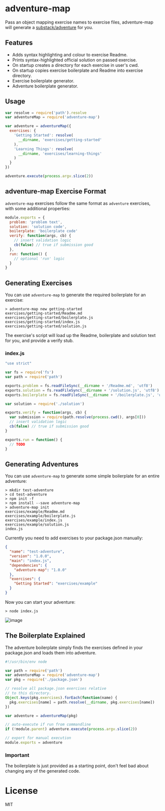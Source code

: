 # adventure-map

Pass an object mapping exercise names to exercise files,
adventure-map will generate a [substack/adventure](https://github.com/substack/adventure) for you.

## Features

* Adds syntax highlighting and colour to exercise Readme.
* Prints syntax-highlighted official solution on passed exercise.
* On startup creates a directory for each exercise in user's cwd.
* On startup copies exercise boilerplate and Readme into exercise directory.
* Exercise boilerplate generator.
* Adventure boilerplate generator.

## Usage

```js
var resolve = require('path').resolve
var adventureMap = require('adventure-map')

var adventure = adventureMap({
  exercises: {
    'Getting Started': resolve(
      __dirname, 'exercises/getting-started'
    ),
    'Learning Things': resolve(
      __dirname, 'exercises/learning-things'
    )
  }
})

adventure.execute(process.argv.slice(2))
```

## adventure-map Exercise Format

`adventure-map` exercises follow the same format as `adventure`
exercises, with some additional properties:

```js
module.exports = {
  problem: 'problem text',
  solution: 'solution code',
  boilerplate: 'boilerplate code'
  verify: function(args, cb) {
    // insert validation logic
    cb(false) // true if submission good
  },
  run: function() {
    // optional 'run' logic
  }
}
```

## Generating Exercises

You can use `adventure-map` to generate the required boilerplate for an
exercise:

```
> adventure-map new getting-started
exercises/getting-started/Readme.md
exercises/getting-started/boilerplate.js
exercises/getting-started/index.js
exercises/getting-started/solution.js
```

The exercise's script will load up the Readme, boilerplate and solution
text for you, and provide a verify stub.

### index.js
```js
"use strict"

var fs = require('fs')
var path = require('path')

exports.problem = fs.readFileSync(__dirname + '/Readme.md', 'utf8')
exports.solution = fs.readFileSync(__dirname + '/solution.js', 'utf8')
exports.boilerplate = fs.readFileSync(__dirname + '/boilerplate.js', 'utf8')

var solution = require('./solution')

exports.verify = function(args, cb) {
  var submission = require(path.resolve(process.cwd(), args[0]))
  // insert validation logic
  cb(false) // true if submission good
}

exports.run = function() {
  // TODO
}
```

## Generating Adventures

You can use `adventure-map` to generate some simple boilerplate for an
entire adventure:

```
> mkdir test-adventure
> cd test-adventure
> npm init -f
> npm install --save adventure-map
> adventure-map init
exercises/example/Readme.md
exercises/example/boilerplate.js
exercises/example/index.js
exercises/example/solution.js
index.js
```

Currently you need to add exercises to your package.json manually:

```json
{
  "name": "test-adventure",
  "version": "1.0.0",
  "main": "index.js",
  "dependencies": {
    "adventure-map": "1.0.0"
  },
  "exercises": {
    "Getting Started": "exercises/example"
  }
}
```

Now you can start your adventure:

```
> node index.js
```

![image](https://cloud.githubusercontent.com/assets/43438/4608128/f6e40db2-5272-11e4-8ff4-7c2347badf27.png)

## The Boilerplate Explained

The adventure boilerplate simply finds the exercises defined in your
package.json and loads them into adventure.

```js
#!/usr/bin/env node

var path = require('path')
var adventureMap = require('adventure-map')
var pkg = require('./package.json')

// resolve all package.json exercises relative
// to this directory.
Object.keys(pkg.exercises).forEach(function(name) {
  pkg.exercises[name] = path.resolve(__dirname, pkg.exercises[name])
})

var adventure = adventureMap(pkg)

// auto-execute if run from commandline
if (!module.parent) adventure.execute(process.argv.slice(2))

// export for manual execution
module.exports = adventure
```

### Important

The boilerplate is just provided as a starting point, don't feel bad
about changing any of the generated code.

# License

MIT
